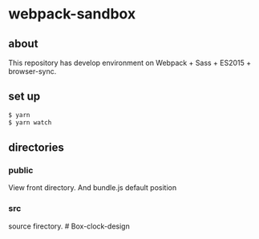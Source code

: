 # webpack-sandbox
## about
This repository has develop environment on Webpack + Sass + ES2015 + browser-sync.

## set up
```bash
$ yarn
$ yarn watch
```

## directories
### public
View front directory.
And bundle.js default position
### src
source firectory.
#   B o x - c l o c k - d e s i g n  
 